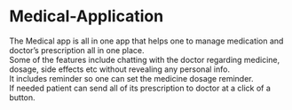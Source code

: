 # Medical-Application
The Medical app is all in one app that helps one to manage medication and doctor’s prescription all in one place.<br>
Some of the features include chatting with the doctor regarding medicine, dosage, side effects etc without revealing any personal info.<br>
It includes reminder so one can set the medicine dosage reminder.<br>
If needed patient can send all of its prescription to doctor at a click of a button.
